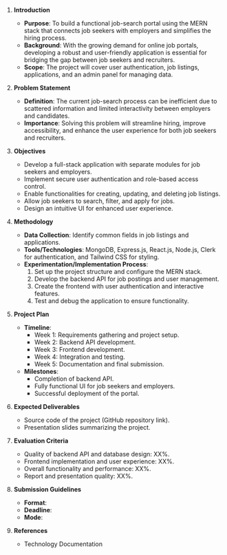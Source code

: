 1. **Introduction**

   - **Purpose**: To build a functional job-search portal using the MERN stack that connects job seekers with employers and simplifies the hiring process.
   - **Background**: With the growing demand for online job portals, developing a robust and user-friendly application is essential for bridging the gap between job seekers and recruiters.
   - **Scope**: The project will cover user authentication, job listings, applications, and an admin panel for managing data.

2. **Problem Statement**

   - **Definition**: The current job-search process can be inefficient due to scattered information and limited interactivity between employers and candidates.
   - **Importance**: Solving this problem will streamline hiring, improve accessibility, and enhance the user experience for both job seekers and recruiters.

3. **Objectives**

   - Develop a full-stack application with separate modules for job seekers and employers.
   - Implement secure user authentication and role-based access control.
   - Enable functionalities for creating, updating, and deleting job listings.
   - Allow job seekers to search, filter, and apply for jobs.
   - Design an intuitive UI for enhanced user experience.

4. **Methodology**

   - **Data Collection**: Identify common fields in job listings and applications.
   - **Tools/Technologies**: MongoDB, Express.js, React.js, Node.js, Clerk for authentication, and Tailwind CSS for styling.
   - **Experimentation/Implementation Process**:
     1. Set up the project structure and configure the MERN stack.
     2. Develop the backend API for job postings and user management.
     3. Create the frontend with user authentication and interactive features.
     4. Test and debug the application to ensure functionality.

5. **Project Plan**

   - **Timeline**:
     - Week 1: Requirements gathering and project setup.
     - Week 2: Backend API development.
     - Week 3: Frontend development.
     - Week 4: Integration and testing.
     - Week 5: Documentation and final submission.
   - **Milestones**:
     - Completion of backend API.
     - Fully functional UI for job seekers and employers.
     - Successful deployment of the portal.

6. **Expected Deliverables**

   - Source code of the project (GitHub repository link).
   - Presentation slides summarizing the project.

7. **Evaluation Criteria**

   - Quality of backend API and database design: XX%.
   - Frontend implementation and user experience: XX%.
   - Overall functionality and performance: XX%.
   - Report and presentation quality: XX%.

8. **Submission Guidelines**

   - **Format**:
   - **Deadline**:
   - **Mode**:

9. **References**

   - Technology Documentation
